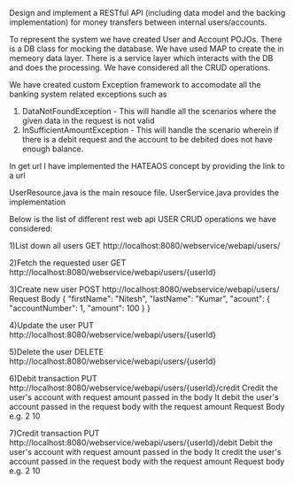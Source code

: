Design and implement a RESTful API (including data model and the backing implementation) for money transfers between internal users/accounts.

To represent the system we have created User and Account POJOs.
There is a DB class for mocking the database. We have used MAP to create the in memeory data layer. There is a service layer which interacts with the DB and does the processing. We have considered all the CRUD operations.

We have created custom Exception framework to accomodate all the banking system related exceptions such as 
1. DataNotFoundException - This will handle all the scenarios where the given data in the request is not valid
2. InSufficientAmountException - This will handle the scenario wherein if there is a debit request and the account to be debited does not have enough balance.

In get url I have implemented the HATEAOS concept by providing the link to a url

UserResource.java is the main resouce file. UserService.java provides the implementation

Below is the list of different rest web api USER CRUD operations we have considered:

1)List down all users
GET http://localhost:8080/webservice/webapi/users/ 

2)Fetch the requested user
GET http://localhost:8080/webservice/webapi/users/{userId}

3)Create new user
POST http://localhost:8080/webservice/webapi/users/
Request Body
    {
        "firstName": "Nitesh",
        "lastName": "Kumar",
        "acount":
        {
            "accountNumber": 1,
            "amount": 100
        }
    }
    
4)Update the user
PUT http://localhost:8080/webservice/webapi/users/{userId}

5)Delete the user
DELETE http://localhost:8080/webservice/webapi/users/{userId}

6)Debit transaction
PUT http://localhost:8080/webservice/webapi/users/{userId}/credit
Credit the user's account with request amount passed in the body
It debit the user's account passed in the request body with the request amount
Request Body e.g.
<userAccount>
  <userId>2</userId>
  <amount>10</amount>
</userAccount>

7)Credit transaction
PUT http://localhost:8080/webservice/webapi/users/{userId}/debit
Debit the user's account with request amount passed in the body
It credit the user's account passed in the request body with the request amount
Request body
e.g.
<userAccount>
  <userId>2</userId>
  <amount>10</amount>
</userAccount>


